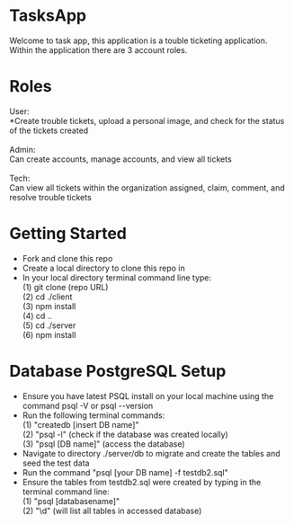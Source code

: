 # TasksApp
Welcome to task app, this application is a touble ticketing application.<br>
Within the application there are 3 account roles.
# Roles
User:<br>
*Create trouble tickets, upload a personal image, and check for the status of the tickets created<br>
<br>
Admin:<br>
Can create accounts, manage accounts, and view all tickets<br>
<br>
Tech:<br>
Can view all tickets within the organization assigned, claim, comment, and resolve trouble tickets
# Getting Started
- Fork and clone this repo
- Create a local directory to clone this repo in
- In your local directory terminal command line type: <br>
  (1) git clone (repo URL)<br>
  (2) cd ./client <br>
  (3) npm install <br>
  (4) cd .. <br>
  (5) cd ./server <br>
  (6) npm install <br>
# Database PostgreSQL Setup
- Ensure you have latest PSQL install on your local machine using the command psql -V or psql --version<br>
- Run the following terminal commands:<br>
  (1) "createdb [insert DB name]"<br>
  (2) "psql -l" (check if the database was created locally)<br>
  (3) "psql [DB name]" (access the database) <br>
- Navigate to directory ./server/db to migrate and create the tables and seed the test data<br>
- Run the command "psql [your DB name] -f testdb2.sql"
- Ensure the tables from testdb2.sql were created by typing in the terminal command line:<br>
  (1) "psql [databasename]"<br>
  (2) "\d" (will list all tables in accessed database)<br>
